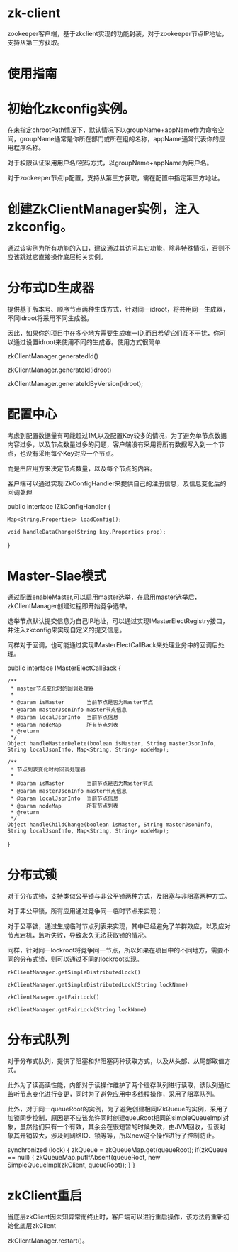 # zk-client
zookeeper客户端，基于zkclient实现的功能封装，对于zookeeper节点IP地址，支持从第三方获取。

# 使用指南

# 初始化zkconfig实例。
在未指定chrootPath情况下，默认情况下以groupName+appName作为命令空间，groupName通常是你所在部门或所在组的名称，appName通常代表你的应用程序名称。

 对于权限认证采用用户名/密码方式，以groupName+appName为用户名。
 
 对于zookeeper节点Ip配置，支持从第三方获取，需在配置中指定第三方地址。

# 创建ZkClientManager实例，注入zkconfig。
通过该实例为所有功能的入口，建议通过其访问其它功能，除非特殊情况，否则不应该跳过它直接操作底层相关实例。

# 分布式ID生成器
提供基于版本号、顺序节点两种生成方式，针对同一idroot，将共用同一生成器，不同idroot将采用不同生成器。

因此，如果你的项目中在多个地方需要生成唯一ID,而且希望它们互不干扰，你可以通过设置idroot来使用不同的生成器。使用方式很简单

  zkClientManager.generatedId()
  
  zkClientManager.generateId(idroot)
  
  zkClientManager.generateIdByVersion(idroot);
  

# 配置中心
考虑到配置数据量有可能超过1M,以及配置Key较多的情况，为了避免单节点数据内容过多，以及节点数量过多的问题，客户端没有采用将所有数据写入到一个节点，也没有采用每个Key对应一个节点。

而是由应用方来决定节点数量，以及每个节点的内容。

客户端可以通过实现IZkConfigHandler来提供自己的注册信息，及信息变化后的回调处理

public interface IZkConfigHandler {
	
	Map<String,Properties> loadConfig();
	
	void handleDataChange(String key,Properties prop);
}


# Master-Slae模式
通过配置enableMaster,可以启用master选举，在启用master选举后，zkClientManager创建过程即开始竞争选举。

选举节点默认提交信息为自己IP地址，可以通过实现IMasterElectRegistry接口，并注入zkconfig来实现自定义的提交信息。

同样对于回调，也可能通过实现IMasterElectCallBack来处理业务中的回调后处理。

public interface IMasterElectCallBack {

	/**
	 * master节点变化时的回调处理器
	 * 
	 * @param isMaster       当前节点是否为Master节点
	 * @param masterJsonInfo master节点信息
	 * @param localJsonInfo  当前节点信息
	 * @param nodeMap        所有节点列表
	 * @return
	 */
	Object handleMasterDelete(boolean isMaster, String masterJsonInfo, String localJsonInfo, Map<String, String> nodeMap);

	/**
	 * 节点列表变化时的回调处理器
	 * 
	 * @param isMaster       当前节点是否为Master节点
	 * @param masterJsonInfo master节点信息
	 * @param localJsonInfo  当前节点信息
	 * @param nodeMap        所有节点列表
	 * @return
	 */
	Object handleChildChange(boolean isMaster, String masterJsonInfo, String localJsonInfo, Map<String, String> nodeMap);
}


# 分布式锁
对于分布式锁，支持类似公平锁与非公平锁两种方式，及阻塞与非阻塞两种方式。

对于非公平锁，所有应用通过竞争同一临时节点来实现；

对于公平锁，通过生成临时节点列表来实现，其中已经避免了羊群效应，以及应对节点宕机，监听失败，导致永久无法获取锁的情况。

同样，针对同一lockroot将竞争同一节点，所以如果在项目中的不同地方，需要不同的分布式锁，则可以通过不同的lockroot实现。


    zkClientManager.getSimpleDistributedLock()
    
    zkClientManager.getSimpleDistributedLock(String lockName)
    
    zkClientManager.getFairLock()
    
    zkClientManager.getFairLock(String lockName)
    

# 分布式队列
对于分布式队列，提供了阻塞和非阻塞两种读取方式，以及从头部、从尾部取值方式。

此外为了读高读性能，内部对于读操作维护了两个缓存队列进行读取，该队列通过监听节点变化进行变更，同时为了避免应用中多线程操作，采用了阻塞队列。

  此外，对于同一queueRoot的实例，为了避免创建相同IZkQueue的实例，采用了加锁同步控制，原因是不应该允许同时创建queuRoot相同的simpleQueueImpl对象，虽然他们只有一个有效，其余会在很短暂的时候失效，由JVM回收，但该对象其开销较大，涉及到网络IO、锁等等，所以new这个操作进行了控制防止。
  
  synchronized (lock) { 
			 zkQueue = zkQueueMap.get(queueRoot);
			 if(zkQueue == null) {
				 zkQueueMap.putIfAbsent(queueRoot, new SimpleQueueImpl(zkClient, queueRoot));
			 }
		}
  
# zkClient重启
当底层zkClient因未知异常而终止时，客户端可以进行重启操作，该方法将重新初始化底层zkClient 

zkClientManager.restart()。

